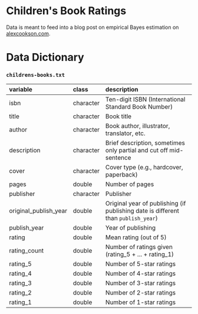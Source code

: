 # Children's Book Ratings

Data is meant to feed into a blog post on empirical Bayes estimation on [alexcookson.com](https://www.alexcookson.com).



# Data Dictionary

### `childrens-books.txt`

| variable              | class     | description                                                  |
| :-------------------- | :-------- | :----------------------------------------------------------- |
| isbn                  | character | Ten-digit ISBN (International Standard Book Number)          |
| title                 | character | Book title                                                   |
| author                | character | Book author, illustrator, translator, etc.                   |
| description           | character | Brief description, sometimes only partial and cut off mid-sentence |
| cover                 | character | Cover type (e.g., hardcover, paperback)                      |
| pages                 | double    | Number of pages                                              |
| publisher             | character | Publisher                                                    |
| original_publish_year | double    | Original year of publishing (if publishing date is different than `publish_year`) |
| publish_year          | double    | Year of publishing                                           |
| rating                | double    | Mean rating (out of 5)                                       |
| rating_count          | double    | Number of ratings given (rating_5 + ... + rating_1)          |
| rating_5              | double    | Number of 5-star ratings                                     |
| rating_4              | double    | Number of 4-star ratings                                     |
| rating_3              | double    | Number of 3-star ratings                                     |
| rating_2              | double    | Number of 2-star ratings                                     |
| rating_1              | double    | Number of 1-star ratings                                     |

